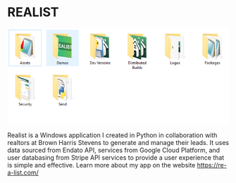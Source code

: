 # REALIST

<img src="Capture.PNG" />

Realist is a Windows application I created in Python in collaboration with realtors at Brown Harris Stevens to generate and manage their leads. It uses data sourced from Endato API, services from Google Cloud Platform, and user databasing from Stripe API services to provide a user experience that is simple and effective. Learn more about my app on the website https://re-a-list.com/ 
